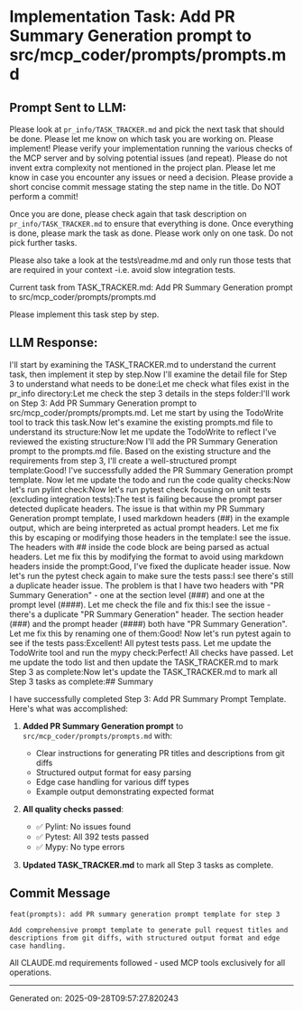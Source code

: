 # Implementation Task: Add PR Summary Generation prompt to src/mcp_coder/prompts/prompts.md

## Prompt Sent to LLM:
Please look at `pr_info/TASK_TRACKER.md` and pick the next task that should be done.
Please let me know on which task you are working on.
Please implement!
Please verify your implementation running the various checks of the MCP server and by solving potential issues (and repeat).
Please do not invent extra complexity not mentioned in the project plan.
Please let me know in case you encounter any issues or need a decision.
Please provide a short concise commit message stating the step name in the title. Do NOT perform a commit!

Once you are done, please check again that task description on `pr_info/TASK_TRACKER.md` to ensure that everything is done.
Once everything is done, please mark the task as done.
Please work only on one task. Do not pick further tasks.

Please also take a look at the tests\readme.md and only run those tests that are required in your context -i.e. avoid slow integration tests.

Current task from TASK_TRACKER.md: Add PR Summary Generation prompt to src/mcp_coder/prompts/prompts.md

Please implement this task step by step.

## LLM Response:
I'll start by examining the TASK_TRACKER.md to understand the current task, then implement it step by step.Now I'll examine the detail file for Step 3 to understand what needs to be done:Let me check what files exist in the pr_info directory:Let me check the step 3 details in the steps folder:I'll work on Step 3: Add PR Summary Generation prompt to src/mcp_coder/prompts/prompts.md. Let me start by using the TodoWrite tool to track this task.Now let's examine the existing prompts.md file to understand its structure:Now let me update the TodoWrite to reflect I've reviewed the existing structure:Now I'll add the PR Summary Generation prompt to the prompts.md file. Based on the existing structure and the requirements from step 3, I'll create a well-structured prompt template:Good! I've successfully added the PR Summary Generation prompt template. Now let me update the todo and run the code quality checks:Now let's run pylint check:Now let's run pytest check focusing on unit tests (excluding integration tests):The test is failing because the prompt parser detected duplicate headers. The issue is that within my PR Summary Generation prompt template, I used markdown headers (##) in the example output, which are being interpreted as actual prompt headers. Let me fix this by escaping or modifying those headers in the template:I see the issue. The headers with ## inside the code block are being parsed as actual headers. Let me fix this by modifying the format to avoid using markdown headers inside the prompt:Good, I've fixed the duplicate header issue. Now let's run the pytest check again to make sure the tests pass:I see there's still a duplicate header issue. The problem is that I have two headers with "PR Summary Generation" - one at the section level (###) and one at the prompt level (####). Let me check the file and fix this:I see the issue - there's a duplicate "PR Summary Generation" header. The section header (###) and the prompt header (####) both have "PR Summary Generation". Let me fix this by renaming one of them:Good! Now let's run pytest again to see if the tests pass:Excellent! All pytest tests pass. Let me update the TodoWrite tool and run the mypy check:Perfect! All checks have passed. Let me update the todo list and then update the TASK_TRACKER.md to mark Step 3 as complete:Now let's update the TASK_TRACKER.md to mark all Step 3 tasks as complete:## Summary

I have successfully completed Step 3: Add PR Summary Prompt Template. Here's what was accomplished:

1. **Added PR Summary Generation prompt** to `src/mcp_coder/prompts/prompts.md` with:
   - Clear instructions for generating PR titles and descriptions from git diffs
   - Structured output format for easy parsing
   - Edge case handling for various diff types
   - Example output demonstrating expected format

2. **All quality checks passed**:
   - ✅ Pylint: No issues found
   - ✅ Pytest: All 392 tests passed
   - ✅ Mypy: No type errors

3. **Updated TASK_TRACKER.md** to mark all Step 3 tasks as complete.

## Commit Message

```
feat(prompts): add PR summary generation prompt template for step 3

Add comprehensive prompt template to generate pull request titles and
descriptions from git diffs, with structured output format and edge
case handling.
```

All CLAUDE.md requirements followed - used MCP tools exclusively for all operations.

---
Generated on: 2025-09-28T09:57:27.820243